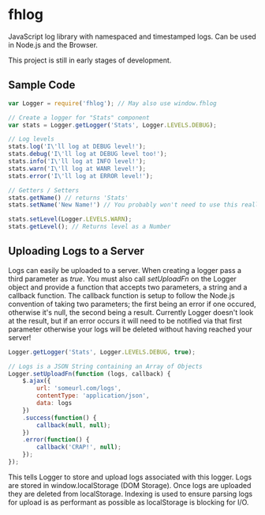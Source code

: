 fhlog
======

JavaScript log library with namespaced and timestamped logs. Can be used in 
Node.js and the Browser. 

This project is still in early stages of development.


## Sample Code
```javascript
var Logger = require('fhlog'); // May also use window.fhlog

// Create a logger for "Stats" component
var stats = Logger.getLogger('Stats', Logger.LEVELS.DEBUG);

// Log levels
stats.log('I\'ll log at DEBUG level!');
stats.debug('I\'ll log at DEBUG level too!');
stats.info('I\'ll log at INFO level!');
stats.warn('I\'ll log at WANR level!');
stats.error('I\'ll log at ERROR level!');

// Getters / Setters
stats.getName() // returns 'Stats'
stats.setName('New Name!') // You probably won't need to use this really

stats.setLevel(Logger.LEVELS.WARN);
stats.getLevel(); // Returns level as a Number
```

## Uploading Logs to a Server
Logs can easily be uploaded to a server. When creating a logger pass a third
parameter as *true*. You must also call *setUploadFn* on the Logger object and 
provide a function that accepts two parameters, a string and a callback 
function. The callback function is setup to follow the Node.js convention of 
taking two parameters; the first being an error if one occured, otherwise it's
null, the second being a result. Currently Logger doesn't look at the result, 
but if an error occurs it will need to be notified via that first parameter 
otherwise your logs will be deleted without having reached your server!

```javascript
Logger.getLogger('Stats', Logger.LEVELS.DEBUG, true);

// Logs is a JSON String containing an Array of Objects
Logger.setUploadFn(function (logs, callback) {
	$.ajax({
		url: 'someurl.com/logs',
		contentType: 'application/json',
		data: logs
	})
	.success(function() {
		callback(null, null);
	})
	.error(function() {
		callback('CRAP!', null);
	});
});
```

This tells Logger to store and upload logs associated with this logger. Logs 
are stored in window.localStorage (DOM Storage). Once logs are uploaded they 
are deleted from localStorage. Indexing is used to ensure parsing logs for 
upload is as performant as possible as localStorage is blocking for I/O.